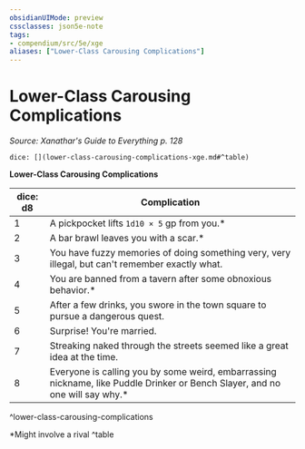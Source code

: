 ```yaml
---
obsidianUIMode: preview
cssclasses: json5e-note
tags:
- compendium/src/5e/xge
aliases: ["Lower-Class Carousing Complications"]
---
```

# Lower-Class Carousing Complications
*Source: Xanathar's Guide to Everything p. 128* 

`dice: [](lower-class-carousing-complications-xge.md#^table)`

**Lower-Class Carousing Complications**

| dice: d8 | Complication |
|----------|--------------|
| 1 | A pickpocket lifts `1d10 × 5` gp from you.* |
| 2 | A bar brawl leaves you with a scar.* |
| 3 | You have fuzzy memories of doing something very, very illegal, but can't remember exactly what. |
| 4 | You are banned from a tavern after some obnoxious behavior.* |
| 5 | After a few drinks, you swore in the town square to pursue a dangerous quest. |
| 6 | Surprise! You're married. |
| 7 | Streaking naked through the streets seemed like a great idea at the time. |
| 8 | Everyone is calling you by some weird, embarrassing nickname, like Puddle Drinker or Bench Slayer, and no one will say why.* |
^lower-class-carousing-complications

*Might involve a rival
^table